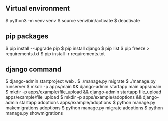 ## Virtual environment
$ python3 -m venv venv
$ source venv/bin/activate
$ deactivate

## pip packages
$ pip install --upgrade pip
$ pip install django
$ pip list
$ pip freeze > requirements.txt
$ pip install -r requirements.txt

## django command
$ django-admin startproject web .
$ ./manage.py migrate
$ ./manage.py runserver
$ mkdir -p apps/main && django-admin startapp main apps/main
$ mkdir -p apps/example/file_upload && django-admin startapp file_upload apps/example/file_upload
$ mkdir -p apps/example/adoptions && django-admin startapp adoptions apps/example/adoptions
$ python manage.py makemigrations adoptions
$ python manage.py migrate adoptions
$ python manage.py showmigrations
